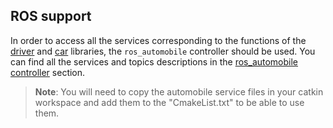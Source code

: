 ## ROS support

In order to access all the services corresponding to the functions of the
[driver](driver-library.md) and [car](car-library.md) libraries, the
`ros_automobile` controller should be used. You can find all the services and
topics descriptions in the [ros\_automobile
controller](ros_automobile-controller.md#ros_automobile_messages) section.

> **Note**:
You will need to copy the automobile service files in your catkin workspace and
add them to the "CmakeList.txt" to be able to use them.
